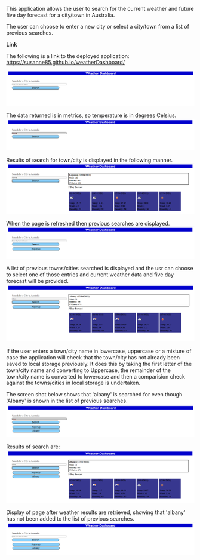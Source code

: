 This application allows the user to search for the current weather and future five day forecast for a city/town in Australia.

The user can choose to enter a new city or select a city/town from a list of previous searches.

**Link**

The following is a link to the deployed application: https://susanne85.github.io/weatherDashboard/


![Initial page display](./assets/images/1-weatherDashBoard.png)

The data returned is in metrics, so temperature is in degrees Celsius.
![Entering town/city to search for](./assets/images/2-weatherDashBoard.png)

Results of search for town/city is displayed in the following manner.
![Weather results for town/city](./assets/images/3-weatherDashBoard.png)

When the page is refreshed then previous searches are displayed.
![Weather results for town/city](./assets/images/4-weatherDashBoard.png)

A list of previous towns/cities searched is displayed and the usr can choose to select one of those entries and current weather data and five day forecast will be provided.
![Weather results for new town/city search and history of previous searches shown](./assets/images/5-weatherDashBoard.png)

If the user enters a town/city name in lowercase, uppercase or a mixture of case the application will check that the town/city has not already been saved to
local storage previously.  It does this by taking the first letter of the town/city name and converting to Uppercase, the remainder of the town/city name is
converted to lowercase and then a comparision check against the towns/cities in local storage is undertaken.

The screen shot below shows that 'albany' is searched for even though 'Albany' is shown in the list of previous searches.
![Weather results for town/city](./assets/images/6-weatherDashBoard.png)

Results of search are:
![Weather results for town/city](./assets/images/7-weatherDashBoard.png)

Display of page after weather results are retrieved, showing that 'albany' has not been added to the list of previous searches.
![Weather results for town/city](./assets/images/8-weatherDashBoard.png)

